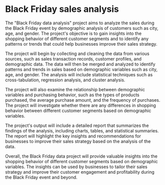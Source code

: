 # Black Friday sales analysis
The "Black Friday data analysis" project aims to analyze the sales during the Black Friday event by demographic analysis of customers such as city, age, and gender. The project's objective is to gain insights into the shopping behavior of different customer segments and to identify any patterns or trends that could help businesses improve their sales strategy.

The project will begin by collecting and cleaning the data from various sources, such as sales transaction records, customer profiles, and demographic data. The data will then be merged and analyzed to identify patterns and trends in sales based on demographic variables such as city, age, and gender. The analysis will include statistical techniques such as cross-tabulation, regression analysis, and cluster analysis.

The project will also examine the relationship between demographic variables and purchasing behavior, such as the types of products purchased, the average purchase amount, and the frequency of purchases. The project will investigate whether there are any differences in shopping behavior between different customer segments based on demographic variables.

The project's output will include a detailed report that summarizes the findings of the analysis, including charts, tables, and statistical summaries. The report will highlight the key insights and recommendations for businesses to improve their sales strategy based on the analysis of the data.

Overall, the Black Friday data project will provide valuable insights into the shopping behavior of different customer segments based on demographic variables. The insights can be used by businesses to tailor their sales strategy and improve their customer engagement and profitability during the Black Friday event and beyond.
